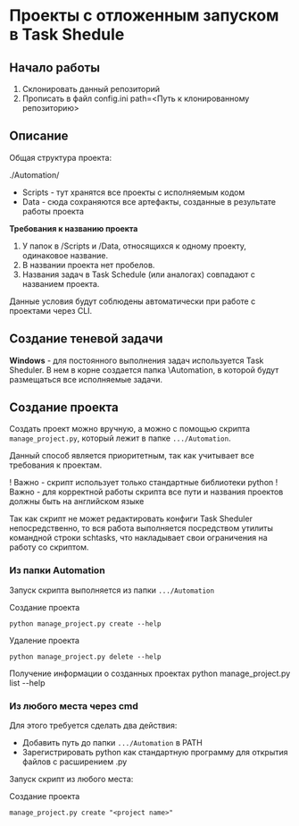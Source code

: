 # Проекты с отложенным запуском в Task Shedule

## Начало работы

1. Склонировать данный репозиторий
2. Прописать в файл config.ini path=<Путь к клонированному репозиторию>

## Описание

Общая структура проекта:

./Automation/
- Scripts - тут хранятся все проекты с исполняемым кодом
- Data - сюда сохраняются все артефакты, созданные в результате работы проекта

**Требования к названию проекта**

1. У папок в /Scripts и /Data, относящихся к одному проекту,
одинаковое название.
2. В названии проекта нет пробелов.
3. Названия задач в Task Schedule (или аналогах) совпадают с названием проекта.

Данные условия будут соблюдены автоматически при работе с проектами через CLI.

## Создание теневой задачи

**Windows** - для постоянного выполнения задач используется Task Sheduler.
В нем в корне создается папка \Automation, в которой будут размещаться все
исполняемые задачи.

## Создание проекта

Создать проект можно вручную, а можно с помощью скрипта `manage_project.py`,
который лежит в папке `.../Automation`.

Данный способ является приоритетным, так как учитывает все требования
к проектам.

! Важно - скрипт использует только стандартные библиотеки python
! Важно - для корректной работы скрипта все пути и названия проектов должны быть на английском языке

Так как скрипт не может редактировать конфиги Task Sheduler непосредственно, то
вся работа выполняется посредством утилиты командной строки schtasks, что накладывает
свои ограничения на работу со скриптом.

### Из папки Automation

Запуск скрипта выполняется из папки `.../Automation`

Создание проекта
```
python manage_project.py create --help
```
Удаление проекта
```
python manage_project.py delete --help
```
Получение информации о созданных проектах
python manage_project.py list --help

### Из любого места через cmd

Для этого требуется сделать два действия:
- Добавить путь до папки `.../Automation` в PATH
- Зарегистрировать python как стандартную программу для
открытия файлов с расширением .py

Запуск скрипт из любого места:

Создание проекта
```
manage_project.py create "<project name>"
```